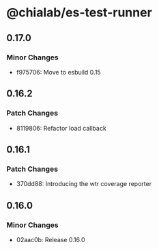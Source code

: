 # @chialab/es-test-runner

## 0.17.0

### Minor Changes

- f975706: Move to esbuild 0.15

## 0.16.2

### Patch Changes

- 8119806: Refactor load callback

## 0.16.1

### Patch Changes

- 370dd88: Introducing the wtr coverage reporter

## 0.16.0

### Minor Changes

- 02aac0b: Release 0.16.0
